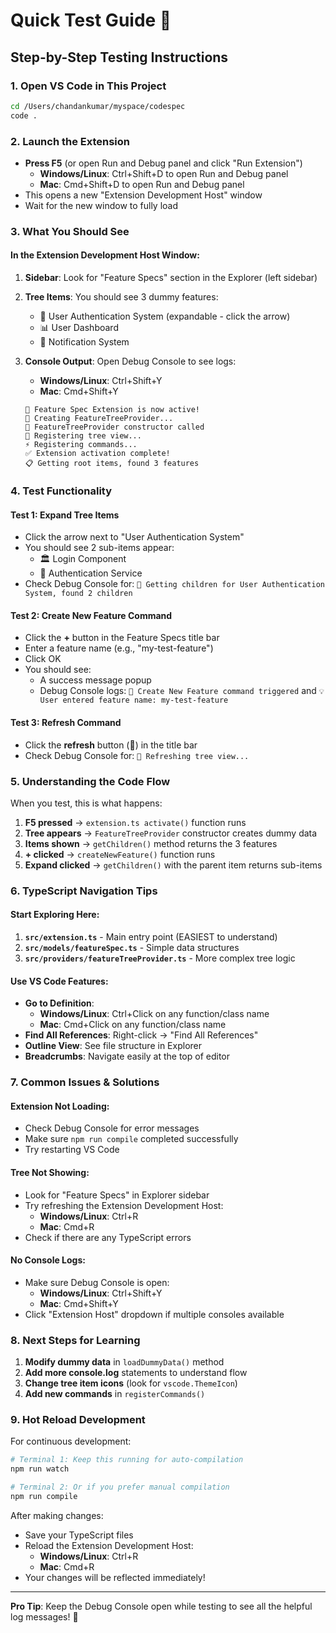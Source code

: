 # Quick Test Guide 🚀

## Step-by-Step Testing Instructions

### 1. Open VS Code in This Project
```bash
cd /Users/chandankumar/myspace/codespec
code .
```

### 2. Launch the Extension
- **Press F5** (or open Run and Debug panel and click "Run Extension")
  - **Windows/Linux**: Ctrl+Shift+D to open Run and Debug panel
  - **Mac**: Cmd+Shift+D to open Run and Debug panel
- This opens a new "Extension Development Host" window
- Wait for the new window to fully load

### 3. What You Should See

#### In the Extension Development Host Window:
1. **Sidebar**: Look for "Feature Specs" section in the Explorer (left sidebar)
2. **Tree Items**: You should see 3 dummy features:
   - 🧑 User Authentication System (expandable - click the arrow)
   - 📊 User Dashboard  
   - 🔔 Notification System

3. **Console Output**: Open Debug Console to see logs:
   - **Windows/Linux**: Ctrl+Shift+Y
   - **Mac**: Cmd+Shift+Y
   ```
   🚀 Feature Spec Extension is now active!
   📝 Creating FeatureTreeProvider...
   🌳 FeatureTreeProvider constructor called
   🌳 Registering tree view...
   ⚡ Registering commands...
   ✅ Extension activation complete!
   📋 Getting root items, found 3 features
   ```

### 4. Test Functionality

#### Test 1: Expand Tree Items
- Click the arrow next to "User Authentication System"
- You should see 2 sub-items appear:
  - 🏛️ Login Component
  - 🔗 Authentication Service
- Check Debug Console for: `👶 Getting children for User Authentication System, found 2 children`

#### Test 2: Create New Feature Command
- Click the **+** button in the Feature Specs title bar
- Enter a feature name (e.g., "my-test-feature")  
- Click OK
- You should see:
  - A success message popup
  - Debug Console logs: `🎯 Create New Feature command triggered` and `💡 User entered feature name: my-test-feature`

#### Test 3: Refresh Command
- Click the **refresh** button (🔄) in the title bar
- Check Debug Console for: `🔄 Refreshing tree view...`

### 5. Understanding the Code Flow

When you test, this is what happens:

1. **F5 pressed** → `extension.ts activate()` function runs
2. **Tree appears** → `FeatureTreeProvider` constructor creates dummy data
3. **Items shown** → `getChildren()` method returns the 3 features
4. **+ clicked** → `createNewFeature()` function runs
5. **Expand clicked** → `getChildren()` with the parent item returns sub-items

### 6. TypeScript Navigation Tips

#### Start Exploring Here:
1. **`src/extension.ts`** - Main entry point (EASIEST to understand)
2. **`src/models/featureSpec.ts`** - Simple data structures
3. **`src/providers/featureTreeProvider.ts`** - More complex tree logic

#### Use VS Code Features:
- **Go to Definition**: 
  - **Windows/Linux**: Ctrl+Click on any function/class name
  - **Mac**: Cmd+Click on any function/class name
- **Find All References**: Right-click → "Find All References"
- **Outline View**: See file structure in Explorer
- **Breadcrumbs**: Navigate easily at the top of editor

### 7. Common Issues & Solutions

#### Extension Not Loading:
- Check Debug Console for error messages
- Make sure `npm run compile` completed successfully
- Try restarting VS Code

#### Tree Not Showing:
- Look for "Feature Specs" in Explorer sidebar
- Try refreshing the Extension Development Host:
  - **Windows/Linux**: Ctrl+R
  - **Mac**: Cmd+R
- Check if there are any TypeScript errors

#### No Console Logs:
- Make sure Debug Console is open:
  - **Windows/Linux**: Ctrl+Shift+Y
  - **Mac**: Cmd+Shift+Y
- Click "Extension Host" dropdown if multiple consoles available

### 8. Next Steps for Learning

1. **Modify dummy data** in `loadDummyData()` method
2. **Add more console.log** statements to understand flow
3. **Change tree item icons** (look for `vscode.ThemeIcon`)
4. **Add new commands** in `registerCommands()`

### 9. Hot Reload Development

For continuous development:
```bash
# Terminal 1: Keep this running for auto-compilation
npm run watch

# Terminal 2: Or if you prefer manual compilation
npm run compile
```

After making changes:
- Save your TypeScript files
- Reload the Extension Development Host:
  - **Windows/Linux**: Ctrl+R
  - **Mac**: Cmd+R
- Your changes will be reflected immediately!

---

**Pro Tip**: Keep the Debug Console open while testing to see all the helpful log messages! 🎯